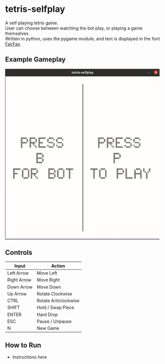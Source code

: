 # tetris-selfplay
A self playing tetris game. <br/>
User can choose between watching the bot play, or playing a game themselves<br/>
Written in python, uses the pygame module, and text is displayed in the font [FairFax](https://github.com/kreativekorp/open-relay/tree/master/Fairfax).

## **Example Gameplay**
<p align="Left">
<img align="center" src="/examples/menus.gif" alt="Demo of game modes" title="Game Modes" width="500"><br \>
</p>

## **Controls** 
| Input         | Action               |
| ------------- | -------------------- |
| Left Arrow    | Move Left            |
| Right Arrow   | Move Right           |
| Down Arrow    | Move Down            |
| Up Arrow      | Rotate Clockwise     |
| CTRL          | Rotate Anticlockwise |
| SHIFT         | Hold / Swap Piece    |
| ENTER         | Hard Drop            |
| ESC           | Pause / Unpause      |
| N             | New Game             |

 ## How to Run
  - Instructions here
